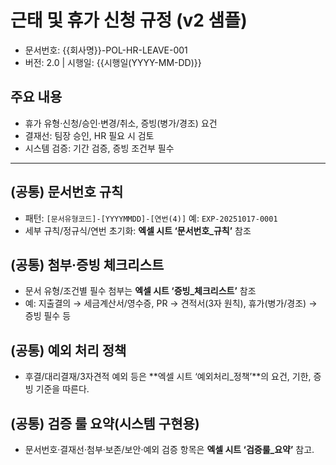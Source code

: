# 근태 및 휴가 신청 규정 (v2 샘플)
- 문서번호: {{회사명}}-POL-HR-LEAVE-001
- 버전: 2.0 | 시행일: {{시행일(YYYY-MM-DD)}}

## 주요 내용
- 휴가 유형·신청/승인·변경/취소, 증빙(병가/경조) 요건
- 결재선: 팀장 승인, HR 필요 시 검토
- 시스템 검증: 기간 검증, 증빙 조건부 필수


---

## (공통) 문서번호 규칙
- 패턴: `[문서유형코드]-[YYYYMMDD]-[연번(4)]` 예: `EXP-20251017-0001`
- 세부 규칙/정규식/연번 초기화: **엑셀 시트 ‘문서번호_규칙’** 참조

## (공통) 첨부·증빙 체크리스트
- 문서 유형/조건별 필수 첨부는 **엑셀 시트 ‘증빙_체크리스트’** 참조
- 예: 지출결의 → 세금계산서/영수증, PR → 견적서(3자 원칙), 휴가(병가/경조) → 증빙 필수 등

## (공통) 예외 처리 정책
- 후결/대리결재/3자견적 예외 등은 **엑셀 시트 ‘예외처리_정책’**의 요건, 기한, 증빙 기준을 따른다.

## (공통) 검증 룰 요약(시스템 구현용)
- 문서번호·결재선·첨부·보존/보안·예외 검증 항목은 **엑셀 시트 ‘검증룰_요약’** 참고.

